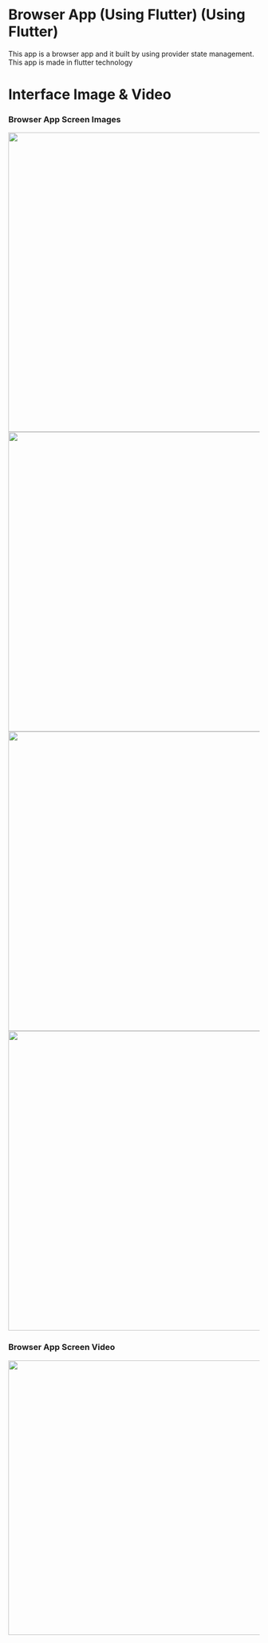 
# Browser App (Using Flutter) (Using Flutter)

This app is a browser app and it built by using provider state management. This app is made in flutter technology

# Interface Image & Video
<h3> Browser App Screen Images </h3>
<p>
<img src="https://user-images.githubusercontent.com/125262692/218441640-8003071f-1079-41a4-8fd3-9d5374ac1a90.png" weight="500" height="600"/> 
<img src="https://user-images.githubusercontent.com/125262692/218442244-649a48d7-38c3-424e-9ede-58c60b51017b.png" weight="500" height="600"/>
<img src="https://user-images.githubusercontent.com/125262692/218442305-a2591fe4-b7bb-49a4-9f8e-3cf1c8747317.png" weight="500" height="600"/>
<img src="https://user-images.githubusercontent.com/125262692/218442332-a9bdcbd5-c8dd-4ee7-a0e3-dc00c34d32a2.png" weight="500" height="600"/>
</p>

<h3>Browser App Screen Video </h3>
<img src="https://user-images.githubusercontent.com/125340601/230629805-744cc8f0-7dc5-4dc6-a4f4-f2ddbd1589c1.mp4" weight="450" height="550"/>




